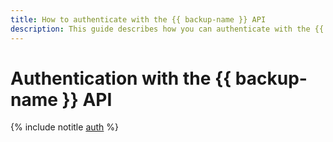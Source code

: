 ```yaml
---
title: How to authenticate with the {{ backup-name }} API
description: This guide describes how you can authenticate with the {{ backup-name }} API.
---
```


# Authentication with the {{ backup-name }} API

{% include notitle [auth](../../../_includes/authentication.md) %}
